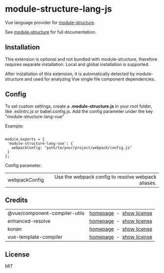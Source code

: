 # module-structure-lang-js

Vue language provider for <a href="https://www.npmjs.com/package/module-structure">module-structure</a>. 

See <a href="https://www.npmjs.com/package/module-structure">module-structure</a> for full documentation.

## Installation

This  extension is optional and not bundled with module-structure, therefore requires separate installation. Local and global installation is supported.

After installation of this extension, it is automatically detected by module-structure and used for analyzing Vue single file component dependencies.


## Config
To set custom settings, create a **.module-structure.js** in your root folder, like .eslintrc.js or babel.config.js.
Add the config parameter under the key "module-structure-lang-vue"

Example: 
<pre><code>
module.exports = {
 'module-structure-lang-vue': {
   webpackConfig: "path/to/your/project/webpack/config.js"
 }
};
</code></pre>

Config parameter:
<table align="center">
    <tr>
        <td>webpackConfig</td>
        <td align="right">
            Use the webpack config to resolve webpack aliases.
        </td>
    </tr>
</table>

## Credits

<table align="center">
    <tr>
        <td>@vue/component-compiler-utils</td>
        <td align="right">
            <a href="https://www.npmjs.com/package/@vue/component-compiler-utils">homepage</a>
            &nbsp;-&nbsp;
            <a href="http://spdx.org/licenses/MIT">show license</a>
        </td>
    </tr>
    <tr>
        <td>enhanced-resolve</td>
        <td align="right">
            <a href="https://www.npmjs.com/package/enhanced-resolve">homepage</a>
            &nbsp;-&nbsp;
            <a href="http://spdx.org/licenses/MIT">show license</a>
        </td>
    </tr>
    <tr>
        <td>konan</td>
        <td align="right">
            <a href="https://www.npmjs.com/package/konan">homepage</a>
            &nbsp;-&nbsp;
            <a href="http://spdx.org/licenses/MIT">show license</a>
        </td>
    </tr>
    <tr>
        <td>vue-template-compiler</td>
        <td align="right">
            <a href="https://www.npmjs.com/package/vue-template-compiler">homepage</a>
            &nbsp;-&nbsp;
            <a href="http://spdx.org/licenses/MIT">show license</a>
        </td>
    </tr>
    
</table>

## License

MIT